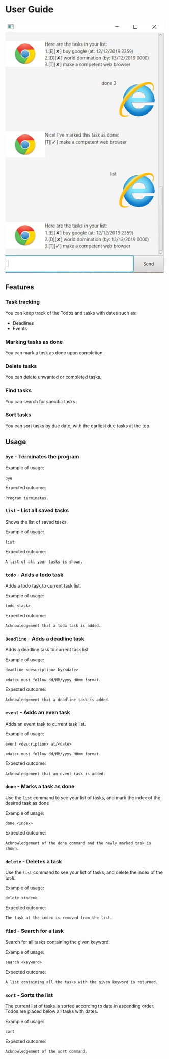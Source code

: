 # User Guide

![Sample image](https://github.com/CowSaysBaa/duke/blob/master/docs/Ui.png)

## Features 

### Task tracking

You can keep track of the Todos and tasks with dates such as:
- Deadlines
- Events

### Marking tasks as done

You can mark a task as done upon completion.

### Delete tasks

You can delete unwanted or completed tasks.

### Find tasks

You can search for specific tasks.

### Sort tasks

You can sort tasks by due date, with the earliest due tasks at the top.
		

## Usage

### `bye` - Terminates the program

Example of usage: 

`bye`

Expected outcome:

`Program terminates.`

### `list` - List all saved tasks

Shows the list of saved tasks.

Example of usage: 

`list`

Expected outcome:

`A list of all your tasks is shown.`

### `todo` - Adds a todo task

Adds a todo task to current task list.

Example of usage: 

`todo <task>`

Expected outcome:

`Acknowledgement that a todo task is added.`

### `Deadline` - Adds a deadline task

Adds a deadline task to current task list.

Example of usage: 

`deadline <description> by/<date>`

`<date> must follow dd/MM/yyyy HHmm format.`

Expected outcome:

`Acknowledgement that a deadline task is added.`

### `event` - Adds an even task

Adds an event task to current task list.

Example of usage: 

`event <description> at/<date>`

`<date> must follow dd/MM/yyyy HHmm format.`

Expected outcome:

`Acknowledgement that an event task is added.`

### `done` - Marks a task as done

Use the `list` command to see your list of tasks, and mark the index of the desired task as done

Example of usage: 

`done <index>`

Expected outcome:

`Acknowledgement of the done command and the newly marked task is shown.`

### `delete` - Deletes a task

Use the `list` command to see your list of tasks, and delete the index of the task.

Example of usage: 

`delete <index>`

Expected outcome:

`The task at the index is removed from the list.`

### `find` - Search for a task

Search for all tasks containing the given keyword.

Example of usage: 

`search <keyword>`

Expected outcome:

`A list containing all the tasks with the given keyword is returned.`

### `sort` - Sorts the list

The current list of tasks is sorted according to date in ascending order. Todos are placed below all tasks with dates.

Example of usage: 

`sort`

Expected outcome:

`Acknowledgement of the sort command.`


